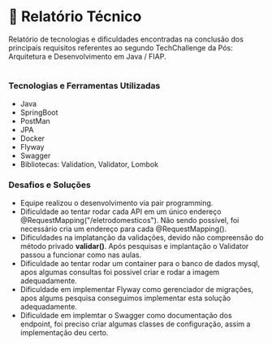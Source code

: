 # :page_facing_up: Relatório Técnico

Relatório de tecnologias e dificuldades encontradas na conclusão dos principais requisitos referentes ao segundo TechChallenge da Pós: Arquitetura e Desenvolvimento em Java / FIAP.
#

### Tecnologias e Ferramentas Utilizadas
* Java
* SpringBoot
* PostMan
* JPA
* Docker
* Flyway
* Swagger
* Bibliotecas: Validation, Validator, Lombok

### Desafios e Soluções

* Equipe realizou o desenvolvimento via pair programming.
* Dificuldade ao tentar rodar cada API em um único endereço @RequestMapping("/eletrodomesticos"). Não sendo possível, foi necessário cria um endereço para cada @RequestMapping().
* Dificuldades na implatanção da validações, devido não compreensão do método privado **validar()**. Após pesquisas e implantação o Validator passou a funcionar como nas aulas.
* Dificuldade ao tentar rodar um container para o banco de dados mysql, apos algumas consultas foi possivel criar e rodar a imagem adequadamente.
* Dificuldade em implementar Flyway como gerenciador de migrações, apos algums pesquisa conseguimos implementar esta solução adequadamente.
* Dificuldade em implemtar o Swagger como documentação dos endpoint, foi preciso criar algumas classes de configuração, assim a implementação deu certo.

